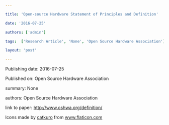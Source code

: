 ---
title: 'Open-source Hardware Statement of Principles and Definition'
date: '2016-07-25'
authors: ['admin']
tags:  ['Research Article', 'None', 'Open Source Hardware Association']
layout: 'post'
---
Publishing date: 2016-07-25

Published on: Open Source Hardware Association

summary: None

authors: Open Source Hardware Association

link to paper: http://www.oshwa.org/definition/

Icons made by <a href="https://www.flaticon.com/free-icon/bookshelves_3576884" title="catkuro">catkuro</a> from <a href="https://www.flaticon.com/" title="Flaticon"> www.flaticon.com</a>